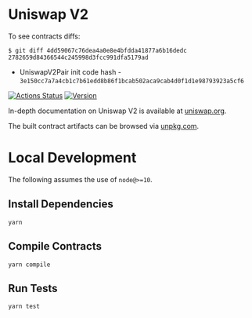 # Uniswap V2
To see contracts diffs:
```
$ git diff 4dd59067c76dea4a0e8e4bfdda41877a6b16dedc 2782659d84366544c245998d3fcc991dfa5179ad 
```
- UniswapV2Pair init code hash - `3e150cc7a7a4cb1c7b61edd8b86f1bcab502aca9cab4d0f1d1e98793923a5cf6`

[![Actions Status](https://github.com/Uniswap/uniswap-v2-core/workflows/CI/badge.svg)](https://github.com/Uniswap/uniswap-v2-core/actions)
[![Version](https://img.shields.io/npm/v/@uniswap/v2-core)](https://www.npmjs.com/package/@uniswap/v2-core)

In-depth documentation on Uniswap V2 is available at [uniswap.org](https://uniswap.org/docs).

The built contract artifacts can be browsed via [unpkg.com](https://unpkg.com/browse/@uniswap/v2-core@latest/).

# Local Development

The following assumes the use of `node@>=10`.

## Install Dependencies

`yarn`

## Compile Contracts

`yarn compile`

## Run Tests

`yarn test`

